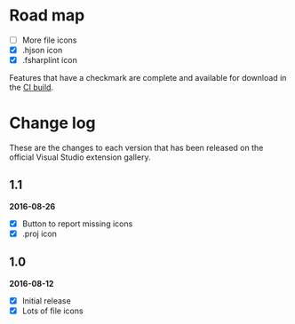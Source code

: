 # Road map

- [ ] More file icons
- [x] .hjson icon
- [x] .fsharplint icon

Features that have a checkmark are complete and available for
download in the
[CI build](http://vsixgallery.com/extension/3a7b4930-a5fb-46ec-a9b8-9610c8f953b8/).

# Change log

These are the changes to each version that has been released
on the official Visual Studio extension gallery.

## 1.1

**2016-08-26**

- [x] Button to report missing icons
- [x] .proj icon

## 1.0

**2016-08-12**

- [x] Initial release
- [x] Lots of file icons